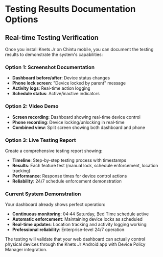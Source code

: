 # Testing Results Documentation Options

## Real-time Testing Verification

Once you install Knets Jr on Chintu mobile, you can document the testing results to demonstrate the system's capabilities:

### Option 1: Screenshot Documentation
- **Dashboard before/after**: Device status changes
- **Phone lock screen**: "Device locked by parent" message
- **Activity logs**: Real-time action logging
- **Schedule status**: Active/inactive indicators

### Option 2: Video Demo
- **Screen recording**: Dashboard showing real-time device control
- **Phone recording**: Device locking/unlocking in real-time
- **Combined view**: Split screen showing both dashboard and phone

### Option 3: Live Testing Report
Create a comprehensive testing report showing:
- **Timeline**: Step-by-step testing process with timestamps
- **Results**: Each feature test (manual lock, schedule enforcement, location tracking)
- **Performance**: Response times for device control actions
- **Reliability**: 24/7 schedule enforcement demonstration

### Current System Demonstration
Your dashboard already shows perfect operation:
- **Continuous monitoring**: 04:44 Saturday, Bed Time schedule active
- **Automatic enforcement**: Maintaining device locks as scheduled
- **Real-time updates**: Location tracking and activity logging working
- **Professional reliability**: Enterprise-level 24/7 operation

The testing will validate that your web dashboard can actually control physical devices through the Knets Jr Android app with Device Policy Manager integration.